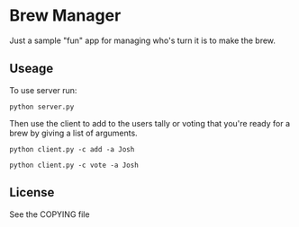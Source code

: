 # Brew Manager

Just a sample "fun" app for managing who's turn it is to make the brew.

## Useage

To use server run:

```shell
python server.py
```

Then use the client to add to the users tally or voting that you're ready for a brew by giving a list of arguments.

```shell
python client.py -c add -a Josh

python client.py -c vote -a Josh
```

## License

See the COPYING file
